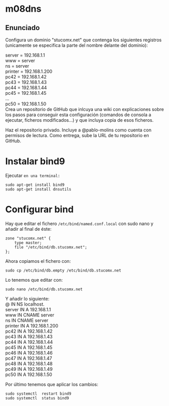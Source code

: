# m08dns
## Enunciado
Configura un dominio "stucomx.net" que contenga los siguientes registros (unicamente se especifica la parte del nombre delante del dominio):

server = 192.168.1.1\
www = server\
ns = server\
printer = 192.168.1.200\
pc42 = 192.168.1.42\
pc43 = 192.168.1.43\
pc44 = 192.168.1.44\
pc45 = 192.168.1.45\
...\
pc50 = 192.168.1.50\
Crea un repositorio de GitHub que inlcuya una wiki con explicaciones sobre los pasos para conseguir esta configuración (comandos de consola a ejecutar, ficheros modificados...) y que incluya copia de esos ficheros.

Haz el repositorio privado. Incluye a @pablo-molins como cuenta con permisos de lectura. Como entrega, sube la URL de tu repositorio en GitHub.

# Instalar bind9
Ejecutar `en una terminal:`
<pre><code>sudo apt-get install bind9
sudo apt-get install dnsutils
</code></pre>

# Configurar bind
Hay que editar el fichero `/etc/bind/named.conf.local` con sudo nano y añadir al final de éste:
<pre><code>zone "stucomx.net" {
    type master;
    file "/etc/bind/db.stucomx.net";
};
</code></pre>

Ahora copiamos el fichero con: 

`sudo cp /etc/bind/db.empty /etc/bind/db.stucomx.net`

Lo tenemos que editar con:
<pre><code>sudo nano /etc/bind/db.stucomx.net</code></pre>
Y añadir lo siguiente:\
@       IN  NS      localhost.        \
server  IN  A  192.168.1.1            \
www     IN  CNAME   server            \
ns      IN  CNAME   server            \
printer IN  A   192.168.1.200         \
pc42    IN  A   192.168.1.42          \
pc43    IN  A   192.168.1.43          \
pc44    IN  A   192.168.1.44          \
pc45    IN  A   192.168.1.45          \
pc46    IN  A   192.168.1.46          \
pc47    IN  A   192.168.1.47          \
pc48    IN  A   192.168.1.48          \
pc49    IN  A   192.168.1.49          \
pc50    IN  A   192.168.1.50          

Por último tenemos que aplicar los cambios:
<pre><code>sudo systemctl  restart bind9
sudo systemctl  status bind9</code></pre>
